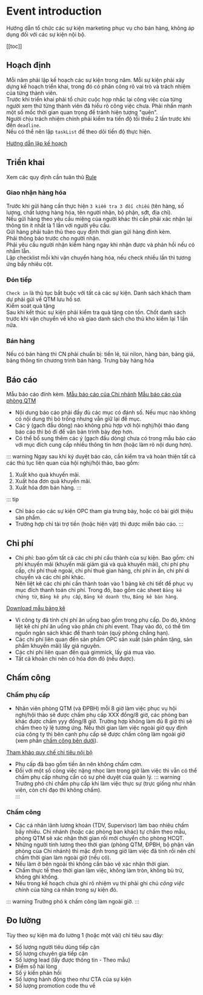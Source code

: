 # Event introduction

Hướng dẫn tổ chức các sự kiện marketing phục vụ cho bán hàng, không áp dụng đối với các sự kiện nội bộ.

[[toc]]

## Hoạch định
Mỗi năm phải lập kế hoạch các sự kiện trong năm.
Mỗi sự kiện phải xây dựng kế hoạch triển khai, trong đó có phân công rõ vai trò và trách nhiệm của từng thành viên.  
Trước khi triển khai phải tổ chức cuộc họp nhắc lại công việc của từng người xem thử từng thành viên đã hiểu rõ công việc chưa. Phải nhấn mạnh một số mốc thời gian quan trọng để tránh hiện tượng "quên".  
Người chịu trách nhiệm chính phải kiểm tra tiến độ tối thiểu 2 lần trước khi đến `deadline`.  
Nếu có thể nên lập `taskList` để theo dõi tiến độ thực hiện.

[Hướng dẫn lập kế hoạch](./plan.md)

## Triển khai
Xem các quy định cần tuân thủ [Rule](./rule.md)
### Giao nhận hàng hóa
Trước khi gửi hàng cần thực hiện `3 kiểm tra 3 đối chiếu` (tên hàng, số lượng, chất lượng hàng hóa, tên người nhận, bộ phận, sđt, địa chỉ).  
Nếu gửi hàng theo yêu cầu miệng của người khác thì cần phải xác nhận lại thông tin ít nhất là 1 lần với người yêu cầu.  
Gửi hàng phải tuân thủ theo quy định thời gian gửi hàng đính kèm.  
Phải thông báo trước cho người nhận.  
Phải yêu cầu người nhận kiểm hàng ngay khi nhận được và phản hồi nếu có nhầm lẫn.  
Lập checklist mỗi khi vận chuyển hàng hóa, nếu check nhiều lần thì tương ứng bấy nhiêu cột.

### Đón tiếp
`Check in` là thủ tục bắt buộc với tất cả các sự kiện. Danh sách khách tham dự phải gửi về QTM lưu hồ sơ.  
Kiểm soát quà tặng  
Sau khi kết thúc sự kiện phải kiểm tra quà tặng còn tồn. Chốt danh sách trước khi vận chuyển về kho và giao danh sách cho thủ kho kiểm lại 1 lần nữa.

### Bán hàng
Nếu có bán hàng thì CN phải chuẩn bị: tiền lẻ, túi nilon, hàng bán, bảng giá, bảng thông tin chương trình bán hàng.
Trưng bày hàng hóa

## Báo cáo
Mẫu báo cáo đính kèm.
[Mẫu báo cáo của Chi nhánh](https://1drv.ms/w/s!AiA8LkFkurxNiEXxUvSgqqmo6Wfd?e=yLbe8y)
[Mẫu báo cáo của phòng QTM](https://1drv.ms/w/s!AiA8LkFkurxNiEQxwNRamlbEbM2Z?e=1unsmv)

* Nội dung báo cáo phải đầy đủ các mục có đánh số. Nếu mục nào không có nội dung thì bỏ trống nhưng vẫn giữ lại đề mục.
* Các ý (gạch đầu dòng) nào không phù hợp với hội nghị/hội thảo đang báo cáo thì bỏ đi để văn bản trình bày đẹp hơn.
* Có thể bổ sung thêm các ý (gạch đầu dòng) chưa có trong mẫu báo cáo với mục đích cung cấp nhiều thông tin hơn (hoặc làm rõ nội dung hơn).

::: warning
Ngay sau khi ký duyệt báo cáo, cần kiểm tra và hoàn thiện tất cả các thủ tục liên quan của hội nghị/hội thảo, bao gồm:
1. Xuất kho quà khuyến mãi.
2. Xuất hóa đơn quà khuyến mãi.
3. Xuất hóa đơn bán hàng.
:::

::: tip
- Chỉ báo cáo các sự kiện OPC tham gia trưng bày, hoặc có bài giới thiệu sản phẩm.
- Trường hợp chỉ tài trợ tiền (hoặc hiện vật) thì được miễn báo cáo.
:::

## Chi phí
* Chi phí: bao gồm tất cả các chi phí cấu thành của sự kiện. Bao gồm: chi phí khuyến mãi (khuyến mãi giảm giá và quà khuyến mãi), chi phí phụ cấp, chi phí thuê ngoài, chi phí thuê gian hàng, chi phí in ấn, chi phí di chuyển và các chi phí khác.  
Nên liệt kê các chi phí cần thành toán vào 1 bảng kê chi tiết để phục vụ mục đích thanh toán chi phí. Trong đó, bao gồm các sheet `Bảng kê chứng từ`, `Bảng kê phụ cấp`, `Bảng kê doanh thu`, `Bảng kê bán hàng`.

[Download mẫu bảng kê](https://www.dropbox.com/s/lw1fas7o39u89wc/B%E1%BA%A3ng%20k%C3%AA.xlsx?dl=0)

* Vì công ty đã tính chi phí ăn uống bao gồm trong phụ cấp. Do đó, không liệt kê chi phí ăn uống vào phần chi phí event. Thay vào đó, có thể tìm nguồn ngân sách khác để thanh toán (quỹ phòng chẳng hạn).
* Các chi phí liên quan đến sản phẩm OPC sản xuất (sản phẩm tặng, sản phẩm khuyến mãi) lấy giá nguyên.  
* Các chi phí liên quan đến quà gimmick, lấy giá mua vào.
* Tất cả khoản chi nên có hóa đơn đỏ (nếu được).

## Chấm công

### Chấm phụ cấp
* Nhân viên phòng QTM (và ĐPBH) mỗi 8 giờ làm việc phục vụ hội nghị/hội thảo sẽ được chấm phụ cấp XXX đồng/8 giờ, các phòng ban khác được chấm yyy đồng/8 giờ. Trường hợp không làm đủ 8 giờ thì sẽ chấm theo tỷ lệ tương ứng. Nếu thời gian làm việc ngoài giờ quy định của công ty thì bên cạnh phụ cấp sẽ được chấm công làm ngoài giờ (xem phần [chấm công bên dưới](#cham-cong)).

[Tham khảo quy chế chi tiêu nội bộ](https://1drv.ms/w/s!AiA8LkFkurxNiBeZpJUT0mv-m6iB?e=sVEaRG)

* Phụ cấp đã bao gồm tiền ăn nên không chấm cơm.  
* Đối với một số công việc nặng nhọc làm trong giờ làm việc thì vẫn có thể chấm phụ cấp nhưng cần có sự phê duyệt của quản lý.
::: warning  
Trưởng phó chỉ chấm phụ cấp khi làm việc thực sự (trực giống như nhân viên, còn chỉ đạo thì không chấm).  
:::

### Chấm công
* Các cá nhân lãnh lương khoán (TDV, Supervisor) làm bao nhiêu chấm bấy nhiêu. Chi nhánh (hoặc các phòng ban khác) tự chấm theo mẫu, phòng QTM sẽ xác nhận thời gian rồi mới chuyển cho phòng HCQT.  
* Những người tính lương theo thời gian (phòng QTM, ĐPBH, bộ phận văn phòng của Chi nhánh) thì mặc định trong giờ làm việc đã tính rồi nên chỉ chấm thời gian làm ngoài giờ (nếu có).  
* Nếu làm ở bên ngoài thì không cần bảo vệ xác nhận thời gian.  
* Chấm thực tế theo thời gian làm việc, không làm tròn, không bù trừ, không ghi khống.  
* Nếu trong kế hoạch chưa ghi rõ nhiệm vụ thì phải ghi chú *công việc chính* của từng cá nhân trong sự kiện đó.

::: warning
Trưởng phó k chấm công làm ngoài giờ.
:::

## Đo lường
Tùy theo sự kiện mà đo lường 1 (hoặc một vài) chỉ tiêu sau đây:
* Số lượng người tiêu dùng tiếp cận
* Số lượng chuyên gia tiếp cận
* Số lượng lead (lấy được thông tin - Theo mẫu)
* Điểm số hài lòng
* Số ý kiến phản hồi
* Số lượng hành động theo như CTA của sự kiện
* Số lượng promotion code thu về

